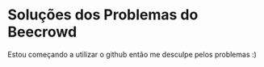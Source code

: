 # Soluções dos Problemas do Beecrowd

Estou começando a utilizar o github então me desculpe pelos problemas :)
